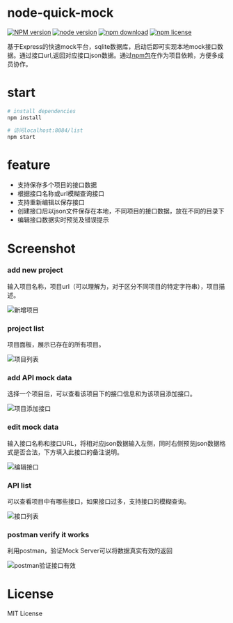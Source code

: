 # node-quick-mock
[![NPM version][npm-image]][npm-url]
[![node version][node-image]][node-url]
[![npm download][download-image]][download-url]
[![npm license][license-image]][download-url]

[npm-image]: https://img.shields.io/npm/v/node-quick-mock.svg?style=flat-square
[npm-url]: https://npmjs.org/package/node-quick-mock
[node-image]: https://img.shields.io/badge/node.js-%3E=_8.7.0-green.svg?style=flat-square
[node-url]: http://nodejs.org/download/
[download-image]: https://img.shields.io/npm/dm/node-quick-mock.svg?style=flat-square
[download-url]: https://npmjs.org/package/node-quick-mock
[license-image]: https://img.shields.io/npm/l/node-quick-mock.svg

基于Express的快速mock平台，sqlite数据库，启动后即可实现本地mock接口数据。通过接口url,返回对应接口json数据。通过[npm包](https://www.npmjs.com/package/node-quick-mock)在作为项目依赖，方便多成员协作。


# start

``` bash
# install dependencies
npm install

# 访问localhost:8084/list
npm start
```

# feature
* 支持保存多个项目的接口数据
* 根据接口名称或url模糊查询接口
* 支持重新编辑以保存接口
* 创建接口后以json文件保存在本地，不同项目的接口数据，放在不同的目录下
* 编辑接口数据实时预览及错误提示


# Screenshot

### add new project
输入项目名称，项目url（可以理解为，对于区分不同项目的特定字符串），项目描述。

![新增项目](https://img-1253403808.cos.ap-chengdu.myqcloud.com/github/node-quick-mock-project-add.png)


### project list
项目面板，展示已存在的所有项目。


![项目列表](https://img-1253403808.cos.ap-chengdu.myqcloud.com/github/project-list.png)


### add API mock data
选择一个项目后，可以查看该项目下的接口信息和为该项目添加接口。

![项目添加接口](https://img-1253403808.cos.ap-chengdu.myqcloud.com/github/node-quick-mock-project-deatil.png)


### edit mock data
输入接口名称和接口URL，将相对应json数据输入左侧，同时右侧预览json数据格式是否合法，下方填入此接口的备注说明。

![编辑接口](https://img-1253403808.cos.ap-chengdu.myqcloud.com/github/屏幕快照%202020-03-27%2016.55.33.png)


### API list
可以查看项目中有哪些接口，如果接口过多，支持接口的模糊查询。


![接口列表](https://img-1253403808.cos.ap-chengdu.myqcloud.com/github/屏幕快照%202020-03-27%2016.56.20.png)


### postman verify it works
利用postman，验证Mock Server可以将数据真实有效的返回


![postman验证接口有效](https://img-1253403808.cos.ap-chengdu.myqcloud.com/github/屏幕快照%202020-03-27%2016.58.33.png)

# License
MIT License


